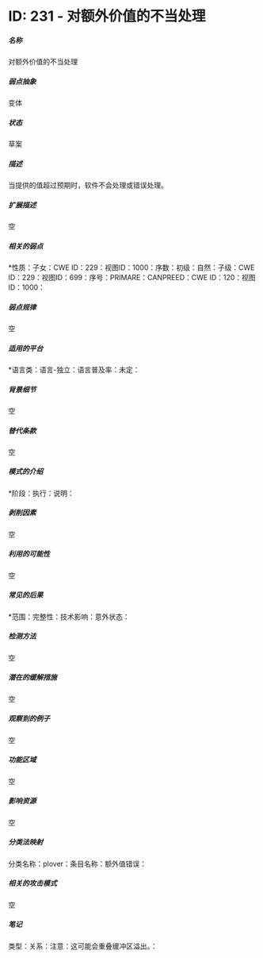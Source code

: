 # ID: 231 - 对额外价值的不当处理
<h5>名称</h5>对额外价值的不当处理
<h5>弱点抽象</h5>变体
<h5>状态</h5>草案
<h5>描述</h5>当提供的值超过预期时，软件不会处理或错误处理。
<h5>扩展描述</h5>空
<h5>相关的弱点</h5>*性质：子女：CWE ID：229：视图ID：1000：序数：初级：自然：子级：CWE ID：229：视图ID：699：序号：PRIMARE：CANPREED：CWE ID：120：视图ID：1000：
<h5>弱点规律</h5>空
<h5>适用的平台</h5>*语言类：语言-独立：语言普及率：未定：
<h5>背景细节</h5>空
<h5>替代条款</h5>空
<h5>模式的介绍</h5>*阶段：执行：说明：
<h5>剥削因素</h5>空
<h5>利用的可能性</h5>空
<h5>常见的后果</h5>*范围：完整性：技术影响：意外状态：
<h5>检测方法</h5>空
<h5>潜在的缓解措施</h5>空
<h5>观察到的例子</h5>空
<h5>功能区域</h5>空
<h5>影响资源</h5>空
<h5>分类法映射</h5>分类名称：plover：条目名称：额外值错误：
<h5>相关的攻击模式</h5>空
<h5>笔记</h5>类型：关系：注意：这可能会重叠缓冲区溢出。：

